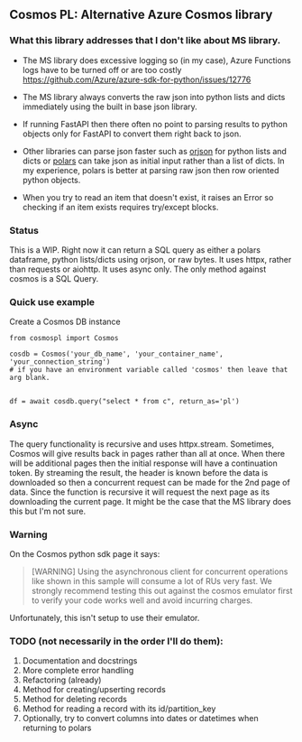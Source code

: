 ## Cosmos PL: Alternative Azure Cosmos library

### What this library addresses that I don't like about MS library.

* The MS library does excessive logging so (in my case), Azure Functions logs have to be turned off or are too costly
https://github.com/Azure/azure-sdk-for-python/issues/12776

* The MS library always converts the raw json into python lists and dicts immediately using the built in base json library.

* If running FastAPI then there often no point to parsing results to python objects only for FastAPI to convert them right back to json.

* Other libraries can parse json faster such as [orjson](https://github.com/ijl/orjson) for python lists and dicts or [polars](https://github.com/pola-rs/polars) can take json as initial input rather than a list of dicts. In my experience, polars is better at parsing raw json then row oriented python objects.

* When you try to read an item that doesn't exist, it raises an Error so checking if an item exists requires try/except blocks.

### Status

This is a WIP. Right now it can return a SQL query as either a polars dataframe, python lists/dicts using orjson, or raw bytes. It uses httpx, rather than requests or aiohttp. It uses async only. The only method against cosmos is a SQL Query.

### Quick use example

Create a Cosmos DB instance
```
from cosmospl import Cosmos

cosdb = Cosmos('your_db_name', 'your_container_name', 'your_connection_string')
# if you have an environment variable called 'cosmos' then leave that arg blank.


df = await cosdb.query("select * from c", return_as='pl')
```
### Async

The query functionality is recursive and uses httpx.stream. Sometimes, Cosmos will give results back in pages rather than all at once. When there will be additional pages then the initial response will have a continuation token. By streaming the result, the header is known before the data is downloaded so then a concurrent request can be made for the 2nd page of data. Since the function is recursive it will request the next page as its downloading the current page. It might be the case that the MS library does this but I'm not sure.

### Warning

On the Cosmos python sdk page it says:

> [WARNING] Using the asynchronous client for concurrent operations like shown in this sample will consume a lot of RUs very fast. We strongly recommend testing this out against the cosmos emulator first to verify your code works well and avoid incurring charges.

Unfortunately, this isn't setup to use their emulator.


### TODO (not necessarily in the order I'll do them):

1. Documentation and docstrings
2. More complete error handling
3. Refactoring (already)
4. Method for creating/upserting records
5. Method for deleting records
6. Method for reading a record with its id/partition_key
7. Optionally, try to convert columns into dates or datetimes when returning to polars


